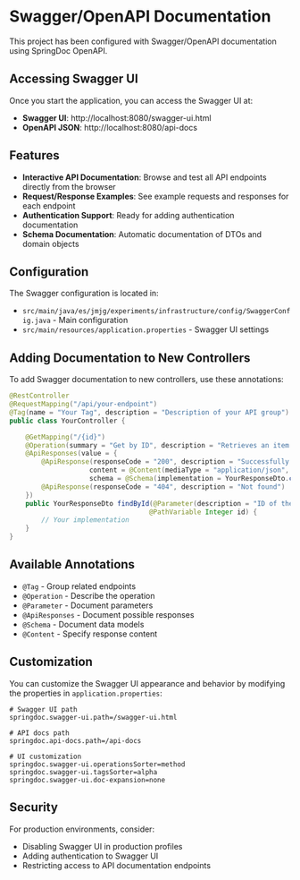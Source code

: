 # Swagger/OpenAPI Documentation

This project has been configured with Swagger/OpenAPI documentation using SpringDoc OpenAPI.

## Accessing Swagger UI

Once you start the application, you can access the Swagger UI at:

- **Swagger UI**: http://localhost:8080/swagger-ui.html
- **OpenAPI JSON**: http://localhost:8080/api-docs

## Features

- **Interactive API Documentation**: Browse and test all API endpoints directly from the browser
- **Request/Response Examples**: See example requests and responses for each endpoint
- **Authentication Support**: Ready for adding authentication documentation
- **Schema Documentation**: Automatic documentation of DTOs and domain objects

## Configuration

The Swagger configuration is located in:
- `src/main/java/es/jmjg/experiments/infrastructure/config/SwaggerConfig.java` - Main configuration
- `src/main/resources/application.properties` - Swagger UI settings

## Adding Documentation to New Controllers

To add Swagger documentation to new controllers, use these annotations:

```java
@RestController
@RequestMapping("/api/your-endpoint")
@Tag(name = "Your Tag", description = "Description of your API group")
public class YourController {

    @GetMapping("/{id}")
    @Operation(summary = "Get by ID", description = "Retrieves an item by its ID")
    @ApiResponses(value = {
        @ApiResponse(responseCode = "200", description = "Successfully retrieved",
                    content = @Content(mediaType = "application/json",
                    schema = @Schema(implementation = YourResponseDto.class))),
        @ApiResponse(responseCode = "404", description = "Not found")
    })
    public YourResponseDto findById(@Parameter(description = "ID of the item") 
                                   @PathVariable Integer id) {
        // Your implementation
    }
}
```

## Available Annotations

- `@Tag` - Group related endpoints
- `@Operation` - Describe the operation
- `@Parameter` - Document parameters
- `@ApiResponses` - Document possible responses
- `@Schema` - Document data models
- `@Content` - Specify response content

## Customization

You can customize the Swagger UI appearance and behavior by modifying the properties in `application.properties`:

```properties
# Swagger UI path
springdoc.swagger-ui.path=/swagger-ui.html

# API docs path
springdoc.api-docs.path=/api-docs

# UI customization
springdoc.swagger-ui.operationsSorter=method
springdoc.swagger-ui.tagsSorter=alpha
springdoc.swagger-ui.doc-expansion=none
```

## Security

For production environments, consider:
- Disabling Swagger UI in production profiles
- Adding authentication to Swagger UI
- Restricting access to API documentation endpoints 